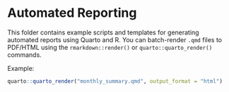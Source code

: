 # Automated Reporting

This folder contains example scripts and templates for generating automated reports using Quarto and R. 
You can batch-render `.qmd` files to PDF/HTML using the `rmarkdown::render()` or `quarto::quarto_render()` commands.

Example:
```r
quarto::quarto_render("monthly_summary.qmd", output_format = "html")
```